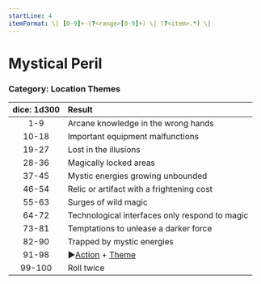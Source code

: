 ```yaml
---
startLine: 4
itemFormat: \| [0-9]+-(?<range>[0-9]+) \| (?<item>.*) \|
---
```

# Mystical Peril
### Category: Location Themes

| dice: 1d300 | Result |
|:----:|:-------|
| 1-9 | Arcane knowledge in the wrong hands |
| 10-18 | Important equipment malfunctions |
| 19-27 | Lost in the illusions |
| 28-36 | Magically locked areas |
| 37-45 | Mystic energies growing unbounded |
| 46-54 | Relic or artifact with a frightening cost |
| 55-63 | Surges of wild magic |
| 64-72 | Technological interfaces only respond to magic |
| 73-81 | Temptations to unlease a darker force |
| 82-90 | Trapped by mystic energies |
| 91-98 | ▶[Action](Core_Action.md) + [Theme](Core_Theme.md) |
| 99-100 | Roll twice |